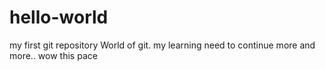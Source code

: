 # hello-world
my first git repository
World of git. 
my learning need to continue more and more..
wow this pace
